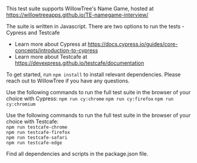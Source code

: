 This test suite supports WillowTree's Name Game, hosted at https://willowtreeapps.github.io/TE-namegame-interview/

The suite is written in Javascript.
There are two options to run the tests - Cypress and Testcafe

- Learn more about Cypress at https://docs.cypress.io/guides/core-concepts/introduction-to-cypress
- Learn more about Testcafe at https://devexpress.github.io/testcafe/documentation

To get started, run
`npm install`
to install relevant dependencies. Please reach out to WillowTree if you have any questions.

Use the following commands to run the full test suite in the browser of your choice with Cypress:
`npm run cy:chrome`
`npm run cy:firefox`
`npm run cy:chromium`

Use the following commands to run the full test suite in the browser of your choice with Testcafe:  
`npm run testcafe-chrome`  
`npm run testcafe-firefox`  
`npm run testcafe-safari`  
`npm run testcafe-edge`

Find all dependencies and scripts in the package.json file.

